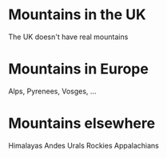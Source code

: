 Mountains in the UK
===================
The UK doesn't have real mountains


Mountains in Europe
===================

Alps, Pyrenees, Vosges, ...



Mountains elsewhere
===================

Himalayas
Andes
Urals
Rockies
Appalachians